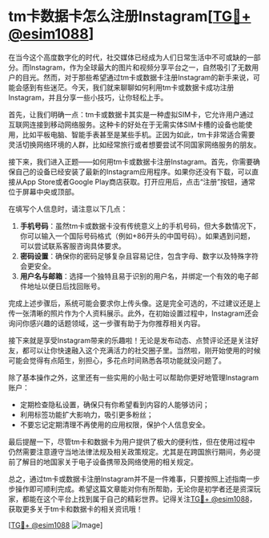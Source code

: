 # tm卡数据卡怎么注册Instagram[[TG💪+ @esim1088](https://t.me/s/esim1088)]

在当今这个高度数字化的时代，社交媒体已经成为人们日常生活中不可或缺的一部分。而Instagram，作为全球最大的图片和视频分享平台之一，自然吸引了无数用户的目光。然而，对于那些希望通过tm卡或数据卡注册Instagram的新手来说，可能会感到有些迷茫。今天，我们就来聊聊如何利用tm卡或数据卡成功注册Instagram，并且分享一些小技巧，让你轻松上手。

首先，让我们明确一点：tm卡或数据卡其实是一种虚拟SIM卡，它允许用户通过互联网连接到移动网络服务。这种卡的好处在于无需实体SIM卡槽的设备也能使用，比如平板电脑、智能手表甚至是某些手机。正因为如此，tm卡非常适合需要灵活切换网络环境的人群，比如经常旅行或者想要尝试不同国家网络服务的朋友。

接下来，我们进入正题——如何用tm卡或数据卡注册Instagram。首先，你需要确保自己的设备已经安装了最新的Instagram应用程序。如果你还没有下载，可以直接从App Store或者Google Play商店获取。打开应用后，点击“注册”按钮，通常位于屏幕中央或顶部。

在填写个人信息时，请注意以下几点：
1. **手机号码**：虽然tm卡或数据卡没有传统意义上的手机号码，但大多数情况下，你可以输入一个国际号码格式（例如+86开头的中国号码）。如果遇到问题，可以尝试联系客服咨询具体要求。
2. **密码设置**：确保你的密码足够复杂且容易记住，包含字母、数字以及特殊字符会更安全。
3. **用户名与邮箱**：选择一个独特且易于识别的用户名，并绑定一个有效的电子邮件地址以便日后找回账号。

完成上述步骤后，系统可能会要求你上传头像。这是完全可选的，不过建议还是上传一张清晰的照片作为个人资料展示。此外，在初始设置过程中，Instagram还会询问你感兴趣的话题领域，这一步骤有助于为你推荐相关内容。

接下来就是享受Instagram带来的乐趣啦！无论是发布动态、点赞评论还是关注好友，都可以让你快速融入这个充满活力的社交圈子里。当然啦，刚开始使用的时候可能会觉得有点陌生，别担心，多花点时间熟悉各项功能就没问题了。

除了基本操作之外，这里还有一些实用的小贴士可以帮助你更好地管理Instagram账户：
- 定期检查隐私设置，确保只有你希望看到内容的人能够访问；
- 利用标签功能扩大影响力，吸引更多粉丝；
- 不要忘记定期清理不再使用的应用权限，保护个人信息安全。

最后提醒一下，尽管tm卡和数据卡为用户提供了极大的便利性，但在使用过程中仍然需要注意遵守当地法律法规及相关政策规定。尤其是在跨国旅行期间，务必提前了解目的地国家关于电子设备携带及网络使用的相关规定。

总之，通过tm卡或数据卡注册Instagram并不是一件难事，只要按照上述指南一步步操作即可顺利完成。希望这篇文章能对你有所帮助，无论你是初学者还是资深玩家，都能在这个平台上找到属于自己的精彩世界。记得关注[TG💪+ @esim1088](https://t.me/s/esim1088)，获取更多关于tm卡和数据卡的相关资讯哦！

[[TG💪+ @esim1088](https://t.me/s/esim1088) ![Image](https://i.postimg.cc/4NQfJmqS/Snipaste-2025-05-13-00-14-12.png)]